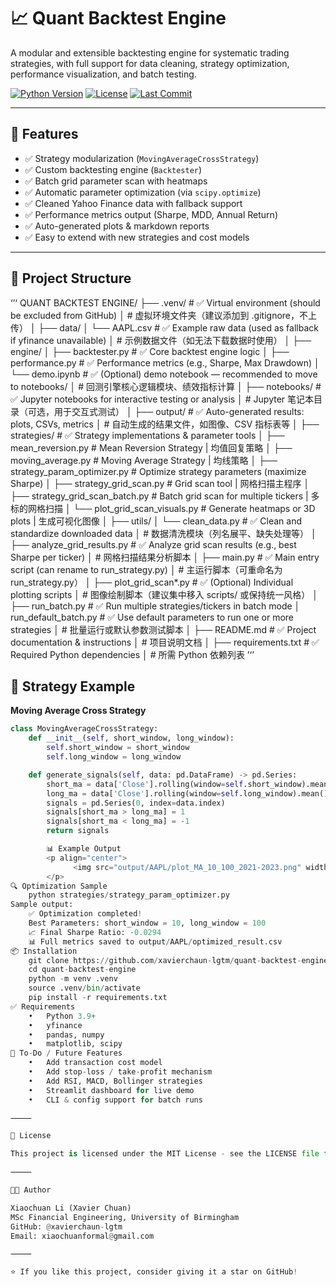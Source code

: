 # 📈 Quant Backtest Engine

A modular and extensible backtesting engine for systematic trading strategies, with full support for data cleaning, strategy optimization, performance visualization, and batch testing.

[![Python Version](https://img.shields.io/badge/python-3.9%2B-blue)](https://www.python.org/)
[![License](https://img.shields.io/github/license/xavierchaun-lgtm/quant-backtest-engine)](LICENSE)
[![Last Commit](https://img.shields.io/github/last-commit/xavierchaun-lgtm/quant-backtest-engine)](https://github.com/xavierchaun-lgtm/quant-backtest-engine)

---

## 🚀 Features

- ✅ Strategy modularization (`MovingAverageCrossStrategy`)
- ✅ Custom backtesting engine (`Backtester`)
- ✅ Batch grid parameter scan with heatmaps
- ✅ Automatic parameter optimization (via `scipy.optimize`)
- ✅ Cleaned Yahoo Finance data with fallback support
- ✅ Performance metrics output (Sharpe, MDD, Annual Return)
- ✅ Auto-generated plots & markdown reports
- ✅ Easy to extend with new strategies and cost models

---

## 📂 Project Structure
‘’‘
QUANT BACKTEST ENGINE/
├── .venv/                        # ✅ Virtual environment (should be excluded from GitHub)
│                                # 虚拟环境文件夹（建议添加到 .gitignore，不上传）
│
├── data/
│   └── AAPL.csv                  # ✅ Example raw data (used as fallback if yfinance unavailable)
│                                # 示例数据文件（如无法下载数据时使用）
│
├── engine/
│   ├── backtester.py            # ✅ Core backtest engine logic
│   ├── performance.py           # ✅ Performance metrics (e.g., Sharpe, Max Drawdown)
│   └── demo.ipynb               # ✅ (Optional) demo notebook — recommended to move to notebooks/
│                                # 回测引擎核心逻辑模块、绩效指标计算
│
├── notebooks/                   # ✅ Jupyter notebooks for interactive testing or analysis
│                                # Jupyter 笔记本目录（可选，用于交互式测试）
│
├── output/                      # ✅ Auto-generated results: plots, CSVs, metrics
│                                # 自动生成的结果文件，如图像、CSV 指标表等
│
├── strategies/                  # ✅ Strategy implementations & parameter tools
│   ├── mean_reversion.py        #   Mean Reversion Strategy | 均值回复策略
│   ├── moving_average.py        #   Moving Average Strategy | 均线策略
│   ├── strategy_param_optimizer.py   #   Optimize strategy parameters (maximize Sharpe)
│   ├── strategy_grid_scan.py         #   Grid scan tool | 网格扫描主程序
│   ├── strategy_grid_scan_batch.py   #   Batch grid scan for multiple tickers | 多标的网格扫描
│   └── plot_grid_scan_visuals.py     #   Generate heatmaps or 3D plots | 生成可视化图像
│
├── utils/
│   └── clean_data.py            # ✅ Clean and standardize downloaded data
│                                # 数据清洗模块（列名展平、缺失处理等）
│
├── analyze_grid_results.py      # ✅ Analyze grid scan results (e.g., best Sharpe per ticker)
│                                # 网格扫描结果分析脚本
│
├── main.py                      # ✅ Main entry script (can rename to run_strategy.py)
│                                # 主运行脚本（可重命名为 run_strategy.py）
│
├── plot_grid_scan*.py           # ✅ (Optional) Individual plotting scripts
│                                # 图像绘制脚本（建议集中移入 scripts/ 或保持统一风格）
│
├── run_batch.py                 # ✅ Run multiple strategies/tickers in batch mode
│   run_default_batch.py         # ✅ Use default parameters to run one or more strategies
│                                # 批量运行或默认参数测试脚本
│
├── README.md                    # ✅ Project documentation & instructions
│                                # 项目说明文档
│
├── requirements.txt             # ✅ Required Python dependencies
│                                # 所需 Python 依赖列表
’‘’
## 🧠 Strategy Example

**Moving Average Cross Strategy**

```python
class MovingAverageCrossStrategy:
    def __init__(self, short_window, long_window):
        self.short_window = short_window
        self.long_window = long_window

    def generate_signals(self, data: pd.DataFrame) -> pd.Series:
        short_ma = data['Close'].rolling(window=self.short_window).mean()
        long_ma = data['Close'].rolling(window=self.long_window).mean()
        signals = pd.Series(0, index=data.index)
        signals[short_ma > long_ma] = 1
        signals[short_ma < long_ma] = -1
        return signals

        📊 Example Output
        <p align="center">
              <img src="output/AAPL/plot_MA_10_100_2021-2023.png" width="600"/>
        </p>
🔍 Optimization Sample
    python strategies/strategy_param_optimizer.py
Sample output:
    ✅ Optimization completed!
    Best Parameters: short_window = 10, long_window = 100
    📈 Final Sharpe Ratio: -0.0294
    📊 Full metrics saved to output/AAPL/optimized_result.csv
📦 Installation
    git clone https://github.com/xavierchaun-lgtm/quant-backtest-engine.git
    cd quant-backtest-engine
    python -m venv .venv
    source .venv/bin/activate
    pip install -r requirements.txt
✅ Requirements
	•	Python 3.9+
	•	yfinance
	•	pandas, numpy
	•	matplotlib, scipy
📌 To-Do / Future Features
	•	Add transaction cost model
	•	Add stop-loss / take-profit mechanism
	•	Add RSI, MACD, Bollinger strategies
	•	Streamlit dashboard for live demo
	•	CLI & config support for batch runs

⸻

📄 License

This project is licensed under the MIT License - see the LICENSE file for details.

⸻

👨‍💻 Author

Xiaochuan Li (Xavier Chuan)
MSc Financial Engineering, University of Birmingham
GitHub: @xavierchaun-lgtm
Email: xiaochuanformal@gmail.com

⸻

⭐ If you like this project, consider giving it a star on GitHub!
